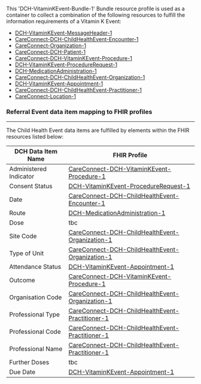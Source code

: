 This 'DCH-VitaminKEvent-Bundle-1' Bundle resource profile is used as a container to collect a combination of the following resources to fulfill the information requirements of a Vitamin K Event:

- [DCH-VitaminKEvent-MessageHeader-1]
- [CareConnect-DCH-ChildHealthEvent-Encounter-1]
- [CareConnect-Organization-1]
- [CareConnect-DCH-Patient-1]
- [CareConnect-DCH-VitaminKEvent-Procedure-1]
- [DCH-VitaminKEvent-ProcedureRequest-1] 
- [DCH-MedicationAdministration-1] 
- [CareConnect-DCH-ChildHealthEvent-Organization-1]
- [DCH-VitaminKEvent-Appointment-1] 
- [CareConnect-DCH-ChildHealthEvent-Practitioner-1]
- [CareConnect-Location-1]

###  Referral Event data item mapping to FHIR profiles ###
----------
The Child Health Event data items are fulfilled by elements within the FHIR resources listed below:

| DCH Data Item Name | FHIR Profile                           |
|--------------------|----------------------------------------|
| Administered Indicator               | [CareConnect-DCH-VitaminKEvent-Procedure-1]    |
| Consent Status     | [DCH-VitaminKEvent-ProcedureRequest-1]         |
| Date               | [CareConnect-DCH-ChildHealthEvent-Encounter-1]    |
| Route               | [DCH-MedicationAdministration-1]    |
| Dose               | tbc    |
| Site Code          | [CareConnect-DCH-ChildHealthEvent-Organization-1] |
| Type of Unit       | [CareConnect-DCH-ChildHealthEvent-Organization-1] |
| Attendance Status  | [DCH-VitaminKEvent-Appointment-1]              |
| Outcome            | [CareConnect-DCH-VitaminKEvent-Procedure-1]          |
| Organisation Code  | [CareConnect-DCH-ChildHealthEvent-Organization-1] |
| Professional Type  | [CareConnect-DCH-ChildHealthEvent-Practitioner-1] |
| Professional Code  | [CareConnect-DCH-ChildHealthEvent-Practitioner-1] |
| Professional Name  | [CareConnect-DCH-ChildHealthEvent-Practitioner-1] |
| Further Doses  | tbc |
| Due Date  | [DCH-VitaminKEvent-Appointment-1] |
                                                                                                   

[DCH-VitaminKEvent-MessageHeader-1]:dch-vitaminkevent-messageheader-1.html
[CareConnect-DCH-ChildHealthEvent-Encounter-1]:careconnect-dch-childhealthevent-encounter-1.html
[CareConnect-DCH-Patient-1]:careconnect-dch-patient-1.html
[CareConnect-Organization-1]:careconnect-organization-1.html 
[CareConnect-DCH-ChildHealthEvent-Organization-1]:careconnect-dch-childhealthevent-organization-1.html
[CareConnect-DCH-ChildHealthEvent-Practitioner-1]:careconnect-dch-childhealthevent-practitioner-1.html
[CareConnect-Location-1]:careconnect-location-1.html
[DCH-VitaminKEvent-ProcedureRequest-1]:dch-vitaminkevent-procedurerequest-1.html 
[DCH-VitaminKEvent-Appointment-1]:dch-vitaminkevent-appointment-1.html 
[CareConnect-DCH-VitaminKEvent-Procedure-1]:careconnect-dch-vitaminkevent-procedure-1.html
[DCH-MedicationAdministration-1]:dch-medicationadministration-1.html